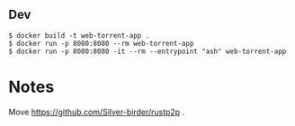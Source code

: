 ## Dev

```
$ docker build -t web-torrent-app .
$ docker run -p 8080:8080 --rm web-torrent-app
$ docker run -p 8080:8080 -it --rm --entrypoint "ash" web-torrent-app
```

# Notes

Move https://github.com/Silver-birder/rustp2p .
